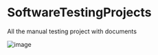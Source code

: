 # SoftwareTestingProjects
All the manual testing project with documents


![image](https://github.com/user-attachments/assets/98df663d-2bbc-469f-b758-118f1a62db03)
